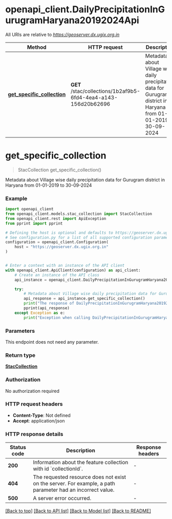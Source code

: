 # openapi_client.DailyPrecipitationInGurugramHaryana20192024Api

All URIs are relative to *https://geoserver.dx.ugix.org.in*

Method | HTTP request | Description
------------- | ------------- | -------------
[**get_specific_collection**](DailyPrecipitationInGurugramHaryana20192024Api.md#get_specific_collection) | **GET** /stac/collections/1b2af9b5-6fd4-4ea4-a143-156d20b62696 | Metadata about Village wise daily precipitation data for Gurugram district in Haryana from 01-01-2019 to 30-09-2024


# **get_specific_collection**
> StacCollection get_specific_collection()

Metadata about Village wise daily precipitation data for Gurugram district in Haryana from 01-01-2019 to 30-09-2024

### Example


```python
import openapi_client
from openapi_client.models.stac_collection import StacCollection
from openapi_client.rest import ApiException
from pprint import pprint

# Defining the host is optional and defaults to https://geoserver.dx.ugix.org.in
# See configuration.py for a list of all supported configuration parameters.
configuration = openapi_client.Configuration(
    host = "https://geoserver.dx.ugix.org.in"
)


# Enter a context with an instance of the API client
with openapi_client.ApiClient(configuration) as api_client:
    # Create an instance of the API class
    api_instance = openapi_client.DailyPrecipitationInGurugramHaryana20192024Api(api_client)

    try:
        # Metadata about Village wise daily precipitation data for Gurugram district in Haryana from 01-01-2019 to 30-09-2024
        api_response = api_instance.get_specific_collection()
        print("The response of DailyPrecipitationInGurugramHaryana20192024Api->get_specific_collection:\n")
        pprint(api_response)
    except Exception as e:
        print("Exception when calling DailyPrecipitationInGurugramHaryana20192024Api->get_specific_collection: %s\n" % e)
```



### Parameters

This endpoint does not need any parameter.

### Return type

[**StacCollection**](StacCollection.md)

### Authorization

No authorization required

### HTTP request headers

 - **Content-Type**: Not defined
 - **Accept**: application/json

### HTTP response details

| Status code | Description | Response headers |
|-------------|-------------|------------------|
**200** | Information about the feature collection with id &#x60;collectionId&#x60;. |  -  |
**404** | The requested resource does not exist on the server. For example, a path parameter had an incorrect value. |  -  |
**500** | A server error occurred. |  -  |

[[Back to top]](#) [[Back to API list]](../README.md#documentation-for-api-endpoints) [[Back to Model list]](../README.md#documentation-for-models) [[Back to README]](../README.md)

